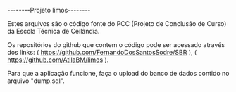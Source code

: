 --------Projeto limos--------

Estes arquivos são o código fonte do PCC (Projeto de Conclusão de Curso) da Escola Técnica de Ceilândia.

Os repositórios do github que contem o código pode ser acessado através dos links: ( https://github.com/FernandoDosSantosSodre/SBR ),  ( https://github.com/AtilaBM/limos ).

Para que a aplicação funcione, faça o upload do banco de dados contido no arquivo "dump.sql".
